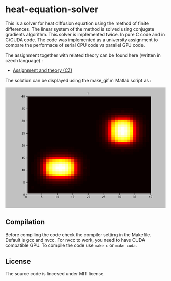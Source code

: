 # heat-equation-solver

 This is a solver for heat diffusion equation using the method of finite differences. The linear system of the method is solved using conjugate gradients algorithm. This solver is implemented twice. In pure C code and in C/CUDA code. The code was implemented as a university assignment to compare the performace of serial CPU code vs parallel GPU code. 

The assignment together with related theory can be found here (written in czech language) :
* [Assignment and theory (CZ)](https://github.com/richardfinger/heat-equation-solver/blob/master/docs/Assignment-theory-cz.pdf)

The solution can be displayed using the make_gif.m Matlab script as :

![alt tag](https://github.com/richardfinger/heat-equation-solver/blob/master/docs/solution.gif)

## Compilation

Before compiling the code check the compiler setting in the Makefile. Default is gcc and nvcc. For nvcc to work, you need to have CUDA compatible GPU. To compile the code use `make c` or `make cuda`. 

## License

The source code is lincesed under MIT license.
